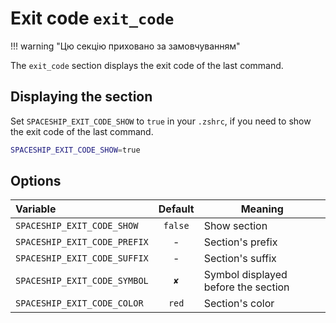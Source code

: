 # Exit code `exit_code`

!!! warning "Цю секцію приховано за замовчуванням"

The `exit_code` section displays the exit code of the last command.

## Displaying the section

Set `SPACESHIP_EXIT_CODE_SHOW` to `true` in your `.zshrc`, if you need to show the exit code of the last command.

```zsh title=".zshrc"
SPACESHIP_EXIT_CODE_SHOW=true
```

## Options

| Variable                     | Default | Meaning                             |
|:---------------------------- |:-------:| ----------------------------------- |
| `SPACESHIP_EXIT_CODE_SHOW`   | `false` | Show section                        |
| `SPACESHIP_EXIT_CODE_PREFIX` |    -    | Section's prefix                    |
| `SPACESHIP_EXIT_CODE_SUFFIX` |    -    | Section's suffix                    |
| `SPACESHIP_EXIT_CODE_SYMBOL` |   `✘`   | Symbol displayed before the section |
| `SPACESHIP_EXIT_CODE_COLOR`  |  `red`  | Section's color                     |

